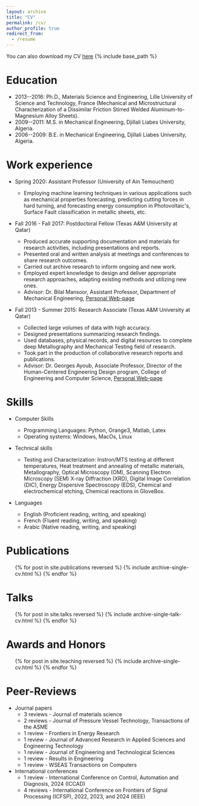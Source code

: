 ```yaml
---
layout: archive
title: "CV"
permalink: /cv/
author_profile: true
redirect_from:
  - /resume
---
```

You can also download my CV [here]()
{% include base_path %}

Education
======
* 2013--2016: Ph.D., Materials Science and Engineering, Lille University of Science and Technology, France (Mechanical and Microstructural Characterization of a Dissimilar Friction Stirred Welded Aluminum-to-Magnesium Alloy Sheets).
* 2009--2011: M.S. in Mechanical Engineering, Djillali Liabes University, Algeria.
* 2006--2009: B.E. in Mechanical Engineering, Djillali Liabes University, Algeria.

Work experience
======
* Spring 2020: Assistant Professor (University of Ain Temouchent)
  * Employing machine learning techniques in various applications such as mechanical properties forecasting, predicting cutting forces in hard turning, and forecasting energy consumption in Photovoltaic's, Surface Fault classification in metallic sheets, etc.

* Fall 2016 - Fall 2017: Postdoctoral Fellow (Texas A&M University at Qatar)
  * Produced accurate supporting documentation and materials for research activities, including presentations and reports.
  * Presented oral and written analysis at meetings and conferences to share research outcomes.
  * Carried out archive research to inform ongoing and new work.
  * Employed expert knowledge to design and deliver appropriate research approaches, adapting existing methods and utilizing new ones.
  * Advisor: Dr. Bilal Mansoor, Assistant Professor, Department of Mechanical Engineering, [Personal Web-page](https://engineering.tamu.edu/mechanical/profiles/mansoor-bilal.html)

* Fall 2013 - Summer 2015: Research Associate (Texas A&M University at Qatar)
  * Collected large volumes of data with high accuracy.
  * Designed presentations summarizing research findings.
  * Used databases, physical records, and digital resources to complete deep Metallography and Mechanical Testing field of research.
  * Took part in the production of collaborative research reports and publications.
  * Advisor: Dr. Georges Ayoub, Associate Professor, Director of the Human-Centered Engineering Design program, College of Engineering and Computer Science, [Personal Web-page](https://umdearborn.edu/people-um-dearborn/georges-ayoub/)
  
Skills
======
* Computer Skills
   * Programming Languages: Python, Orange3, Matlab, Latex
   * Operating systems: Windows, MacOs, Linux

* Technical skills
   * Testing and Characterization: Instron/MTS testing at different temperatures, Heat treatment and annealing of metallic materials, Metallography, Optical Microscopy (OM), Scanning Electron Microscopy (SEM) X-ray Diffraction (XRD), Digital Image Correlation (DIC), Energy Dispersive Spectroscopy (EDS), Chemical and electrochemical etching, Chemical reactions in GloveBox.
 
 * Languages
   * English (Proficient reading, writing, and speaking)
   * French (Fluent reading, writing, and speaking)
   * Arabic (Native reading, writing, and speaking)

Publications
======
  <ul>{% for post in site.publications reversed %}
    {% include archive-single-cv.html %}
  {% endfor %}</ul>
  
Talks
======
  <ul>{% for post in site.talks reversed %}
    {% include archive-single-talk-cv.html  %}
  {% endfor %}</ul>
  
Awards and Honors
======
  <ul>{% for post in site.teaching reversed %}
    {% include archive-single-cv.html %}
  {% endfor %}</ul>
  
Peer-Reviews
======
* Journal papers
  * 3 reviews - Journal of materials science
  * 2 reviews - Journal of Pressure Vessel Technology, Transactions of the ASME
  * 1 review  - Frontiers in Energy Research
  * 1 review  - Journal of Advanced Research in Applied Sciences and Engineering Technology
  * 1 review  - Journal of Engineering and Technological Sciences
  * 1 review  - Results in Engineering
  * 1 review  - WSEAS Transactions on Computers
* International conferences
  * 1 review  - International Conference on Control, Automation and Diagnosis, 2024 (ICCAD)
  * 4 reviews - International Conference on Frontiers of Signal Processing (ICFSP), 2022, 2023, and 2024 (IEEE)
